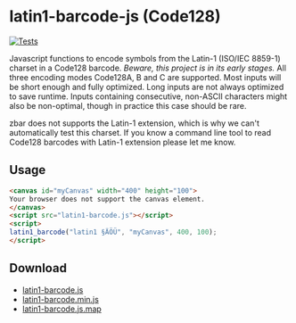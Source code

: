 # latin1-barcode-js (Code128)
[![Tests](https://github.com/najtin/latin1-barcode/actions/workflows/test.yaml/badge.svg)](https://github.com/najtin/latin1-barcode/actions/workflows/test.yaml)

Javascript functions to encode symbols from the Latin-1 (ISO/IEC 8859-1) charset in a Code128 barcode. *Beware, this project is in its early stages.* All three encoding modes Code128A, B and C are supported. Most inputs will be short enough and fully optimized. Long inputs are not always optimized to save runtime. Inputs containing consecutive, non-ASCII characters might also be non-optimal, though in practice this case should be rare.

zbar does not supports the Latin-1 extension, which is why we can't automatically test this charset. If you know a command line tool to read Code128 barcodes with Latin-1 extension please let me know.

## Usage
```html
<canvas id="myCanvas" width="400" height="100">
Your browser does not support the canvas element.
</canvas>
<script src="latin1-barcode.js"></script> 
<script>
latin1_barcode("latin1 §ÄÖÜ", "myCanvas", 400, 100);
</script>
```

## Download 
- [latin1-barcode.js](https://raw.githubusercontent.com/najtin/bibtex-to-json/master/dist/latin1-barcode.js)
- [latin1-barcode.min.js](https://raw.githubusercontent.com/najtin/bibtex-to-json/master/dist/latin1-barcode.min.js)
- [latin1-barcode.js.map](https://raw.githubusercontent.com/najtin/bibtex-to-json/master/dist/latin1-barcode.js.map)
